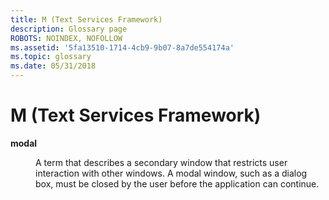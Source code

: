 ```yaml
---
title: M (Text Services Framework)
description: Glossary page
ROBOTS: NOINDEX, NOFOLLOW
ms.assetid: '5fa13510-1714-4cb9-9b07-8a7de554174a'
ms.topic: glossary
ms.date: 05/31/2018
---
```


# M (Text Services Framework)

<dl> <dt>

<span id="_tsf_modal_gly"></span><span id="_TSF_MODAL_GLY"></span>**modal**
</dt> <dd>

A term that describes a secondary window that restricts user interaction with other windows. A modal window, such as a dialog box, must be closed by the user before the application can continue.

</dd> </dl>

 

 




